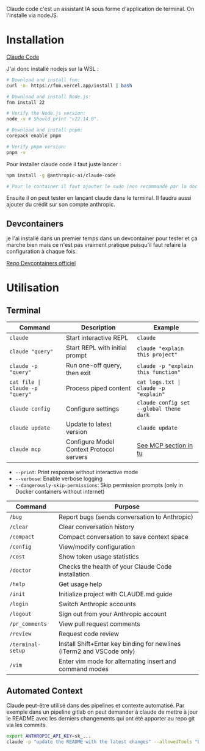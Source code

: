 Claude code c'est un assistant IA sous forme d'application de terminal. On l'installe via nodeJS. 

# Installation

[Claude Code](https://docs.anthropic.com/en/docs/agents-and-tools/claude-code/overview#configure-claude-code)



J'ai donc installé nodejs sur la WSL :

``` bash
# Download and install fnm:
curl -o- https://fnm.vercel.app/install | bash

# Download and install Node.js:
fnm install 22

# Verify the Node.js version:
node -v # Should print "v22.14.0".

# Download and install pnpm:
corepack enable pnpm

# Verify pnpm version:
pnpm -v
```

Pour installer claude code il faut juste lancer : 

``` bash
npm install -g @anthropic-ai/claude-code

# Pour le container il faut ajouter le sudo (non recommandé par la doc de claude code)
```

Ensuite il on peut tester en lançant claude dans le terminal. 
Il faudra aussi ajouter du crédit sur son compte anthropic.

## Devcontainers
je l'ai installé dans un premier temps dans un devcontainer pour tester et ça marche bien mais ce n'est pas vraiment pratique puisqu'il faut refaire la configuration à chaque fois. 

[Repo Devcontainers officiel](https://github.com/anthropics/claude-code/tree/main/.devcontainer)

# Utilisation

## Terminal 

| Command  | Description | Example |
|---|---|---|
|`claude`|Start interactive REPL|`claude`|
|`claude "query"`|Start REPL with initial prompt|`claude "explain this project"`|
|`claude -p "query"`|Run one-off query, then exit|`claude -p "explain this function"`|
|`cat file \| claude -p "query"`|Process piped content|`cat logs.txt \| claude -p "explain"`|
|`claude config`|Configure settings|`claude config set --global theme dark`|
|`claude update`|Update to latest version|`claude update`|
|`claude mcp`|Configure Model Context Protocol servers|[See MCP section in tu](https://docs.anthropic.com/en/docs/agents/claude-code/tutorials#set-up-model-context-protocol-mcp)|

- `--print`: Print response without interactive mode
- `--verbose`: Enable verbose logging
- `--dangerously-skip-permissions`: Skip permission prompts (only in Docker containers without internet)

|Command|Purpose|
|---|---|
|`/bug`|Report bugs (sends conversation to Anthropic)|
|`/clear`|Clear conversation history|
|`/compact`|Compact conversation to save context space|
|`/config`|View/modify configuration|
|`/cost`|Show token usage statistics|
|`/doctor`|Checks the health of your Claude Code installation|
|`/help`|Get usage help|
|`/init`|Initialize project with CLAUDE.md guide|
|`/login`|Switch Anthropic accounts|
|`/logout`|Sign out from your Anthropic account|
|`/pr_comments`|View pull request comments|
|`/review`|Request code review|
|`/terminal-setup`|Install Shift+Enter key binding for newlines (iTerm2 and VSCode only)|
|`/vim`|Enter vim mode for alternating insert and command modes|

## Automated Context

Claude peut-être utilisé dans des pipelines et contexte automatisé. 
Par exemple dans un pipeline gitlab on peut demander à claude de mettre à jour le README avec les derniers changements qui ont été apporter au repo git via les commits.

``` bash
export ANTHROPIC_API_KEY=sk_...
claude -p "update the README with the latest changes" --allowedTools "Bash(git diff:*)" "Bash(git log:*)" Edit
```

